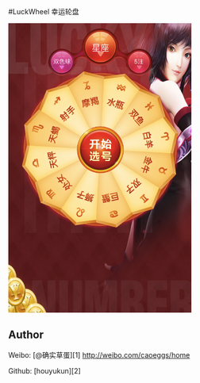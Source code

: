 #LuckWheel
幸运轮盘


![](/Snip20160408_4.png)


## Author

Weibo: [@确实草蛋][1]
http://weibo.com/caoeggs/home

Github: [houyukun][2]